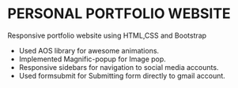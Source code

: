 # PERSONAL PORTFOLIO WEBSITE
Responsive portfolio website using HTML,CSS and Bootstrap

* Used AOS library for awesome animations.
* Implemented Magnific-popup for Image pop.
* Responsive sidebars for navigation to social media accounts.
* Used formsubmit for Submitting form directly to gmail account.
